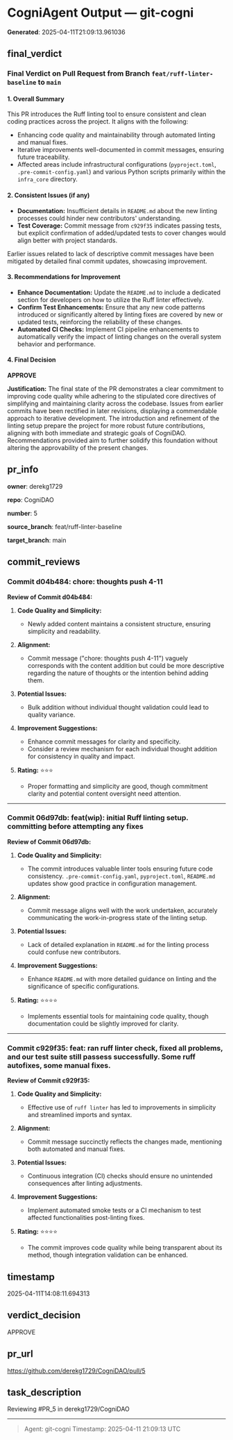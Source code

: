 # CogniAgent Output — git-cogni

**Generated**: 2025-04-11T21:09:13.961036

## final_verdict
### Final Verdict on Pull Request from Branch `feat/ruff-linter-baseline` to `main`

#### 1. **Overall Summary**
This PR introduces the Ruff linting tool to ensure consistent and clean coding practices across the project. It aligns with the following:
- Enhancing code quality and maintainability through automated linting and manual fixes.
- Iterative improvements well-documented in commit messages, ensuring future traceability.
- Affected areas include infrastructural configurations (`pyproject.toml`, `.pre-commit-config.yaml`) and various Python scripts primarily within the `infra_core` directory.

#### 2. **Consistent Issues (if any)**
- **Documentation:** Insufficient details in `README.md` about the new linting processes could hinder new contributors' understanding.
- **Test Coverage:** Commit message from `c929f35` indicates passing tests, but explicit confirmation of added/updated tests to cover changes would align better with project standards.

Earlier issues related to lack of descriptive commit messages have been mitigated by detailed final commit updates, showcasing improvement.

#### 3. **Recommendations for Improvement**
- **Enhance Documentation:** Update the `README.md` to include a dedicated section for developers on how to utilize the Ruff linter effectively.
- **Confirm Test Enhancements:** Ensure that any new code patterns introduced or significantly altered by linting fixes are covered by new or updated tests, reinforcing the reliability of these changes.
- **Automated CI Checks:** Implement CI pipeline enhancements to automatically verify the impact of linting changes on the overall system behavior and performance.

#### 4. **Final Decision**
**APPROVE**

**Justification:**
The final state of the PR demonstrates a clear commitment to improving code quality while adhering to the stipulated core directives of simplifying and maintaining clarity across the codebase. Issues from earlier commits have been rectified in later revisions, displaying a commendable approach to iterative development. The introduction and refinement of the linting setup prepare the project for more robust future contributions, aligning with both immediate and strategic goals of CogniDAO. Recommendations provided aim to further solidify this foundation without altering the approvability of the present changes.

## pr_info
**owner**:
derekg1729

**repo**:
CogniDAO

**number**:
5

**source_branch**:
feat/ruff-linter-baseline

**target_branch**:
main

## commit_reviews
### Commit d04b484: chore: thoughts push 4-11
**Review of Commit d04b484:**

1. **Code Quality and Simplicity:**
   - Newly added content maintains a consistent structure, ensuring simplicity and readability.

2. **Alignment:**
   - Commit message ("chore: thoughts push 4-11") vaguely corresponds with the content addition but could be more descriptive regarding the nature of thoughts or the intention behind adding them.

3. **Potential Issues:**
   - Bulk addition without individual thought validation could lead to quality variance.

4. **Improvement Suggestions:**
   - Enhance commit messages for clarity and specificity.
   - Consider a review mechanism for each individual thought addition for consistency in quality and impact.

5. **Rating:** ⭐⭐⭐
   - Proper formatting and simplicity are good, though commitment clarity and potential content oversight need attention.


---

### Commit 06d97db: feat(wip): initial Ruff linting setup. committing before attempting any fixes
**Review of Commit 06d97db:**

1. **Code Quality and Simplicity:**
   - The commit introduces valuable linter tools ensuring future code consistency. `.pre-commit-config.yaml`, `pyproject.toml`, `README.md` updates show good practice in configuration management.

2. **Alignment:**
   - Commit message aligns well with the work undertaken, accurately communicating the work-in-progress state of the linting setup.

3. **Potential Issues:**
   - Lack of detailed explanation in `README.md` for the linting process could confuse new contributors.

4. **Improvement Suggestions:**
   - Enhance `README.md` with more detailed guidance on linting and the significance of specific configurations.

5. **Rating:** ⭐⭐⭐⭐
   - Implements essential tools for maintaining code quality, though documentation could be slightly improved for clarity.


---

### Commit c929f35: feat: ran ruff linter check, fixed all problems, and our test suite still passess successfully. Some ruff autofixes, some manual fixes.
**Review of Commit c929f35:**

1. **Code Quality and Simplicity:**
   - Effective use of `ruff linter` has led to improvements in simplicity and streamlined imports and syntax. 

2. **Alignment:**
   - Commit message succinctly reflects the changes made, mentioning both automated and manual fixes.

3. **Potential Issues:**
   - Continuous integration (CI) checks should ensure no unintended consequences after linting adjustments.
   
4. **Improvement Suggestions:**
   - Implement automated smoke tests or a CI mechanism to test affected functionalities post-linting fixes.

5. **Rating:** ⭐⭐⭐⭐
   - The commit improves code quality while being transparent about its method, though integration validation can be enhanced.

## timestamp
2025-04-11T14:08:11.694313

## verdict_decision
APPROVE

## pr_url
https://github.com/derekg1729/CogniDAO/pull/5

## task_description
Reviewing #PR_5 in derekg1729/CogniDAO

---
> Agent: git-cogni
> Timestamp: 2025-04-11 21:09:13 UTC